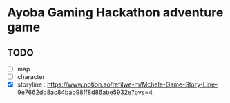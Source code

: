 # Ayoba Gaming Hackathon adventure game


## TODO

- [ ] map 
- [ ] character
- [X] storyline : https://www.notion.so/refilwe-m/Mchele-Game-Story-Line-9e7662db8ac84bab98ff8d86abe5932e?pvs=4
